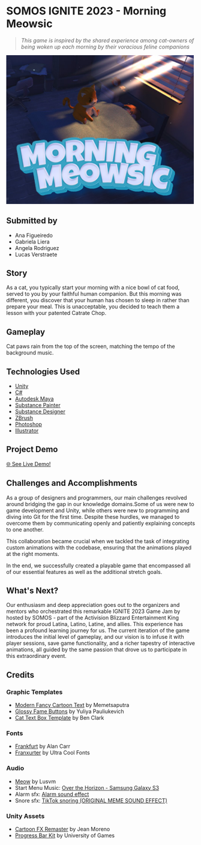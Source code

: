 # SOMOS IGNITE 2023 - Morning Meowsic
> *This game is inspired by the shared experience among cat-owners of being woken up each morning by their voracious feline companions*
<img src='https://github.com/angela-rodriguezz/IGNITE-GameJam/blob/main/README-Images/GameCover2.png' title='Morning Meowsic' width='500' heigth="800" stlye="display: block; margin: 0 auto" alt='Game Logo' />

## Submitted by 
- Ana Figueiredo
- Gabriela Liera
- Angela Rodriguez
- Lucas Verstraete

## Story
As a cat, you typically start your morning with a nice bowl of cat food, served to you by your faithful human companion. But this morning was different, you discover that your human has chosen to sleep in rather than prepare your meal. This is unacceptable, you decided to teach them a lesson with your patented Catrate Chop. 

## Gameplay
Cat paws rain from the top of the screen, matching the tempo of the background music. 

## Technologies Used
- [Unity](https://unity.com/)
- [C#](https://learn.microsoft.com/en-us/dotnet/csharp/)
- [Autodesk Maya](https://www.autodesk.com/support/technical/article/caas/tsarticles/ts/lC3jaffqnWFyQoLPEPm7n.html)
- [Substance Painter](https://www.adobe.com/products/substance3d-painter.html?sdid=DRCF12SK&mv=search&mv2=paidsearch&gclid=Cj0KCQjw84anBhCtARIsAISI-xfpqyayYvWwzlw96aEoPWZwGY3Mi_ZNol_bjvNX0m4bYV6yzn-I35kaArtSEALw_wcB)
- [Substance Designer](https://www.adobe.com/products/substance3d-designer.html)
- [ZBrush](https://www.maxon.net/en/zbrush)
- [Photoshop](https://www.adobe.com/products/photoshop.html)
- [Illustrator](https://www.adobe.com/products/illustrator.html)

## Project Demo
[🌐 See Live Demo!](https://angelarodriguezz.itch.io/morning-meowsic)

## Challenges and Accomplishments
As a group of designers and programmers, our main challenges revolved around bridging the gap in our knowledge domains.Some of us were new to game development and Unity, while others were new to programming and diving into Git for the first time. Despite these hurdles, we managed to overcome them by communicating openly and patiently explaining concepts to one another.

This collaboration became crucial when we tackled the task of integrating custom animations with the codebase, ensuring that the animations played at the right moments.

In the end, we successfully created a playable game that encompassed all of our essential features as well as the additional stretch goals.

## What's Next?
Our enthusiasm and deep appreciation goes out to the organizers and mentors who orchestrated this remarkable IGNITE 2023 Game Jam by hosted by SOMOS - part of the Activision Blizzard Entertainment King network for proud Latina, Latino, Latine, and allies. This experience has been a profound learning journey for us. The current iteration of the game introduces the initial level of gameplay, and our vision is to infuse it with player sessions, save game functionality, and a richer tapestry of interactive animations, all guided by the same passion that drove us to participate in this extraordinary event.

## Credits

### Graphic Templates
- [Modern Fancy Cartoon Text](https://www.freepik.com/free-psd/modern-fancy-cartoon-text-effect_50717326.htm#page=2&query=text%20effect%20photoshop%20action%20cute&position=15&from_view=search&track=ais) by Memetsaputra
- [Glossy Fame Buttons](https://www.vecteezy.com/vector-art/12996417-glossy-game-buttons-with-candy-texture) by Yuliya Pauliukevich
- [Cat Text Box Template](https://www.vecteezy.com/vector-art/88567-cat-text-box-tempalte-free-vector) by Ben Clark

### Fonts
- [Frankfurt](https://www.fontspace.com/frankfurt-font-f176) by Alan Carr
- [Franxurter](https://www.fontspace.com/franxurter-totally-font-f42042) by Ultra Cool Fonts
	
### Audio
- [Meow](https://www.youtube.com/watch?v=cwyTleTL06Y) by Lusvm
- Start Menu Music: [Over the Horizon - Samsung Galaxy S3](https://www.youtube.com/watch?v=Lkfr3dnNOAY)
- Alarm sfx: [Alarm sound effect](https://www.youtube.com/watch?v=5LCvj6Z_LrA)
- Snore sfx: [TikTok snoring (ORIGINAL MEME SOUND EFFECT)](https://www.youtube.com/watch?v=w7mZjDmjFew)


### Unity Assets
- [Cartoon FX Remaster](https://assetstore.unity.com/packages/vfx/particles/cartoon-fx-remaster-free-109565) by Jean Moreno
- [Progress Bar Kit](https://assetstore.unity.com/packages/tools/gui/progress-bar-kit-87620) by University of Games

